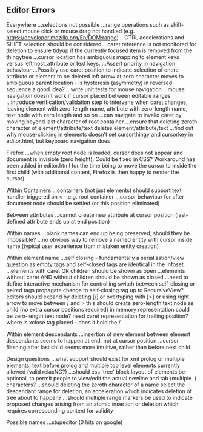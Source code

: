 Editor Errors
-------------

Everywhere
...selections not possible
	...range operations such as shift-select mouse click or mouse drag not handled (e.g. https://developer.mozilla.org/En/DOM:range)
	...CTRL accelerations and SHIFT selection should be considered
...caret reference is not monitored for deletion to ensure tidyup if the currently focused item is removed from the thingytree
...cursor location has ambiguous mapping to element keys versus leftmost_attribute or text keys. 
	...Assert priority in navigation behaviour
	...Possibly use caret position to indicate selection of entire attribute or element to be deleted
   left arrow at zero character moves to ambiguous parent location - is hysteresis (asymmetry) in reversed sequence a good idea?
...write unit tests for mouse navigation
...mouse navigation doesn't work if cursor placed between editable ranges
...introduce verification/validation step to intervene when caret changes, leaving element with zero-length name, attribute with zero-length name, text node with zero length and so on
...can navigate to invalid caret by moving beyond last character of root container
...ensure that deleting zeroth character of element/attribute/text deletes element/attribute/text
...find out why mouse-clicking in elements doesn't set cursorthingy and cursorkey in editor.html, but keyboard navigation does 

Firefox
...when empty root node is loaded, cursor does not appear and document is invisible (zero height). Could be fixed in CSS? Workaround has been added in editor.html for the time being to move the cursor to inside the first child (with additional content, Firefox is then happy to render the cursor).


Within Containers
...containers (not just elements) should support text handler triggered on < - e.g. root container
...cursor behaviour for after document node should be settled (or this position eliminated)

Between attributes
...cannot create new attribute at cursor position (last-defined attribute ends up at end position)

Within names
...blank names can end up being preserved, should they be impossible?
...no obvious way to remove a named entity with cursor inside name (typical user experience from mistaken entity creation)

Within element name 
...self closing - fundamentally a serialisation/view question as empty tags and self-closed tags are identical in the infoset
	...elements with caret OR children should be shown as open
	...elements without caret AND without children should be shown as closed 
	...need to define interactive mechanism for controlling switch between self-closing or paired tags
		propagate change to self-closing tag up to RecursiveView?
		editors should expand by deleting [/] or overtyping with [>] or using right arrow to move between / and >
		this should create zero-length text node as child (no extra cursor positions required) 
		in memory representation could be zero-length text node?
		need caret representation for trailing position?
		where is xclose tag placed - does it hold the /  

Within element descendants
...insertion of new element between element descendants seems to happen at end, not at cursor position
...cursor flashing after last child seems more intuitive, rather than before next child

Design questions
...what support should exist for xml prolog or multiple elements, text before prolog and multiple top level elements currently allowed (valid relaxNG?) 
...should css 'tree' block layout of elements be optional, to permit people to view/edit the actual newline and tab (multiple &nbsp;) characters?
...should deleting the zeroth character of a name select the descendant range for deletion, an acceleration which indicates deletion of tree about to happen?
...should multiple range markers be used to indicate proposed changes arising from an atomic insertion or deletion which requires corresponding content for validity

Possible names
...stupeditor (0 hits on google)
